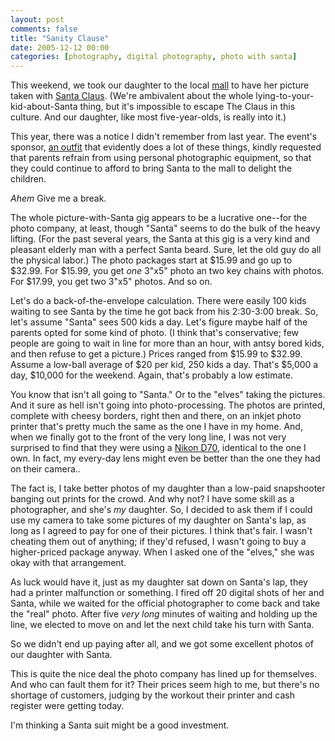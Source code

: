 ```yaml
---
layout: post
comments: false
title: "Sanity Clause"
date: 2005-12-12 00:00
categories: [photography, digital photography, photo with santa]
---
```


This weekend, we took our daughter to the local [mall][] to have her
picture taken with [Santa Claus][]. (We're ambivalent about the whole
lying-to-your-kid-about-Santa thing, but it's impossible to escape The
Claus in this culture. And our daughter, like most five-year-olds, is
really into it.)

This year, there was a notice I didn't remember from last year. The event's
sponsor, [an outfit][] that evidently does a lot of these things, kindly
requested that parents refrain from using personal photographic equipment,
so that they could continue to afford to bring Santa to the mall to delight
the children.

*Ahem* Give me a break.

The whole picture-with-Santa gig appears to be a lucrative one--for the
photo company, at least, though "Santa" seems to do the bulk of the heavy
lifting. (For the past several years, the Santa at this gig is a very kind
and pleasant elderly man with a perfect Santa beard. Sure, let the old guy
do all the physical labor.) The photo packages start at $15.99 and go up to
$32.99. For $15.99, you get *one* 3"x5" photo an two key chains with
photos. For $17.99, you get two 3"x5" photos. And so on.

Let's do a back-of-the-envelope calculation. There were easily 100 kids
waiting to see Santa by the time he got back from his 2:30-3:00 break. So,
let's assume "Santa" sees 500 kids a day. Let's figure maybe half of the
parents opted for some kind of photo. (I think that's conservative; few
people are going to wait in line for more than an hour, with antsy bored
kids, and then refuse to get a picture.) Prices ranged from $15.99 to
$32.99. Assume a low-ball average of $20 per kid, 250 kids a day. That's
$5,000 a day, $10,000 for the weekend. Again, that's probably a low
estimate.

You know that isn't all going to "Santa." Or to the "elves" taking the
pictures. And it sure as hell isn't going into photo-processing. The photos
are printed, complete with cheesy borders, right then and there, on an
inkjet photo printer that's pretty much the same as the one I have in my
home. And, when we finally got to the front of the very long line, I was
not very surprised to find that they were using a [Nikon D70][], identical
to the one I own. In fact, my every-day lens might even be better than the
one they had on their camera..

The fact is, I take better photos of my daughter than a low-paid
snapshooter banging out prints for the crowd. And why not? I have some
skill as a photographer, and she's *my* daughter. So, I decided to ask them
if I could use my camera to take some pictures of my daughter on Santa's
lap, as long as I agreed to pay for one of their pictures. I think that's
fair. I wasn't cheating them out of anything; if they'd refused, I wasn't
going to buy a higher-priced package anyway. When I asked one of the
"elves," she was okay with that arrangement.

As luck would have it, just as my daughter sat down on Santa's lap, they
had a printer malfunction or something. I fired off 20 digital shots of her
and Santa, while we waited for the official photographer to come back and
take the "real" photo. After five *very long* minutes of waiting and
holding up the line, we elected to move on and let the next child take his
turn with Santa.

So we didn't end up paying after all, and we got some excellent photos of
our daughter with Santa.

This is quite the nice deal the photo company has lined up for themselves.
And who can fault them for it? Their prices seem high to me, but there's no
shortage of customers, judging by the workout their printer and cash
register were getting today.

I'm thinking a Santa suit might be a good investment.

[mall]: http://www.kingofprussiamall.com/
[Santa Claus]: http://en.wikipedia.org/wiki/Santa_Claus
[an outfit]: http://www.cherryhillphoto.com/santame.htm
[Nikon D70]: http://www.nikonusa.com/template.php?cat=1&amp;grp=2&amp;productNr=25214
